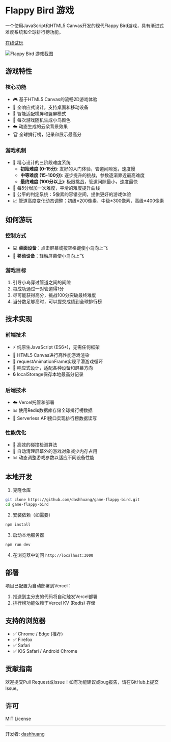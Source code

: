# Flappy Bird 游戏

一个使用JavaScript和HTML5 Canvas开发的现代Flappy Bird游戏，具有渐进式难度系统和全球排行榜功能。

[在线试玩](https://game-flappy-bird-rho.vercel.app/)

![Flappy Bird 游戏截图](https://github.com/dashhuang/game-flappy-bird/raw/main/screenshots/gameplay.png)

## 游戏特性

### 核心功能
- 🎮 基于HTML5 Canvas的流畅2D游戏体验
- 📱 全响应式设计，支持桌面和移动设备
- 🔄 智能适配横屏和竖屏模式
- 🌈 每次游戏随机生成小鸟颜色
- ☁️ 动态生成的云朵背景效果
- 🏆 全球排行榜，记录和展示最高分

### 游戏机制
- 🔄 精心设计的三阶段难度系统
  - **初始难度 (0-15分)**: 友好的入门体验，管道间隙宽，速度慢
  - **中等难度 (15-100分)**: 逐步提升的挑战，参数逐渐靠近最高难度
  - **最终难度 (100分以上)**: 极限挑战，管道间隙最小，速度最快
- 🎯 每5分增加一次难度，平滑的难度提升曲线
- 🌟 公平的判定系统：5像素的容错空间，提供更好的游戏体验
- 📈 管道高度变化动态调整：初级±200像素，中级±300像素，高级±400像素

## 如何游玩

### 控制方式
- 💻 **桌面设备**：点击屏幕或按空格键使小鸟向上飞
- 📱 **移动设备**：轻触屏幕使小鸟向上飞

### 游戏目标
1. 引导小鸟穿过管道之间的间隙
2. 每成功通过一对管道得1分
3. 尽可能获得高分，挑战100分突破最终难度
4. 当分数足够高时，可以提交成绩到全球排行榜

## 技术实现

### 前端技术
- ⚡️ 纯原生JavaScript (ES6+)，无需任何框架
- 🎨 HTML5 Canvas进行高性能游戏渲染
- 🔄 requestAnimationFrame实现平滑游戏循环
- 📱 响应式设计，适配各种设备和屏幕方向
- 🔒 localStorage保存本地最高分记录

### 后端技术
- ☁️ Vercel托管和部署
- 📊 使用Redis数据库存储全球排行榜数据
- 🔌 Serverless API接口实现排行榜数据读写

### 性能优化
- 🚀 高效的碰撞检测算法
- 🧹 自动清理屏幕外的游戏对象减少内存占用
- 📊 动态调整游戏参数以适应不同设备性能

## 本地开发

1. 克隆仓库
```bash
git clone https://github.com/dashhuang/game-flappy-bird.git
cd game-flappy-bird
```

2. 安装依赖（如需要）
```bash
npm install
```

3. 启动本地服务器
```bash
npm run dev
```

4. 在浏览器中访问 `http://localhost:3000`

## 部署

项目已配置为自动部署到Vercel：
1. 推送到主分支的代码将自动触发Vercel部署
2. 排行榜功能依赖于Vercel KV (Redis) 存储

## 支持的浏览器

- ✅ Chrome / Edge (推荐)
- ✅ Firefox
- ✅ Safari
- ✅ iOS Safari / Android Chrome

## 贡献指南

欢迎提交Pull Request或Issue！如有功能建议或bug报告，请在GitHub上提交Issue。

## 许可

MIT License

---

开发者: [dashhuang](https://github.com/dashhuang)
